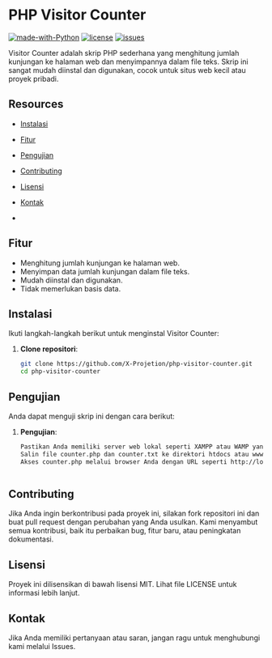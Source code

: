 # PHP Visitor Counter
[![made-with-Python](https://img.shields.io/badge/made%20with-Python-blue.svg)](https://www.python.org/)
[![license](https://img.shields.io/badge/license-MIT-blue.svg)](LICENSE)
[![issues](https://img.shields.io/github/issues/X-Projetion/hashsan?color=blue)](https://github.com/X-Projetion/hashsan/issues)

Visitor Counter adalah skrip PHP sederhana yang menghitung jumlah kunjungan ke halaman web dan menyimpannya dalam file teks. Skrip ini sangat mudah diinstal dan digunakan, cocok untuk situs web kecil atau proyek pribadi.


## Resources
- [Instalasi](#Instalasi)
- [Fitur](#Fitur)
- [Pengujian](#Pengujian)
- [Contributing](#Contributing)

- [Lisensi](#Lisensi)
- [Kontak](#Lisensi)

- 
## Fitur

- Menghitung jumlah kunjungan ke halaman web.
- Menyimpan data jumlah kunjungan dalam file teks.
- Mudah diinstal dan digunakan.
- Tidak memerlukan basis data.

## Instalasi

Ikuti langkah-langkah berikut untuk menginstal Visitor Counter:

1. **Clone repositori**:
   ```sh
   git clone https://github.com/X-Projetion/php-visitor-counter.git
   cd php-visitor-counter


## Pengujian

Anda dapat menguji skrip ini dengan cara berikut:

1. **Pengujian**:
   ```sh
   Pastikan Anda memiliki server web lokal seperti XAMPP atau WAMP yang terinstal di komputer Anda.
   Salin file counter.php dan counter.txt ke direktori htdocs atau www dari server web lokal Anda.
   Akses counter.php melalui browser Anda dengan URL seperti http://localhost/counter.php.



## Contributing
Jika Anda ingin berkontribusi pada proyek ini, silakan fork repositori ini dan buat pull request dengan perubahan yang Anda usulkan. Kami menyambut semua kontribusi, baik itu perbaikan bug, fitur baru, atau peningkatan dokumentasi.



## Lisensi
Proyek ini dilisensikan di bawah lisensi MIT. Lihat file LICENSE untuk informasi lebih lanjut.

## Kontak
Jika Anda memiliki pertanyaan atau saran, jangan ragu untuk menghubungi kami melalui Issues.
